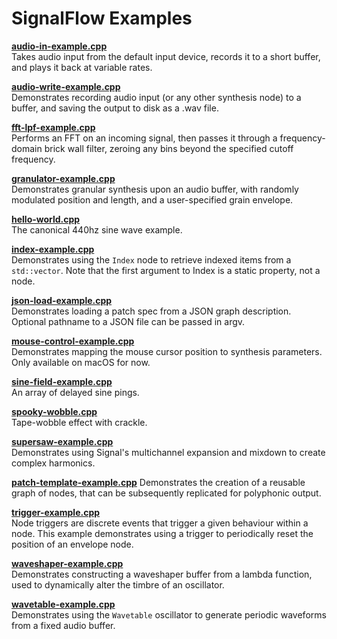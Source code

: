 # SignalFlow Examples

**[audio-in-example.cpp](audio-in-example.cpp)**  
Takes audio input from the default input device, records it to
a short buffer, and plays it back at variable rates.

**[audio-write-example.cpp](audio-write-example.cpp)**  
Demonstrates recording audio input (or any other synthesis node)
to a buffer, and saving the output to disk as a .wav file.

**[fft-lpf-example.cpp](fft-lpf-example.cpp)**  
Performs an FFT on an incoming signal, then passes it through
a frequency-domain brick wall filter, zeroing any bins beyond
the specified cutoff frequency.

**[granulator-example.cpp](granulator-example.cpp)**  
Demonstrates granular synthesis upon an audio buffer, with randomly
modulated position and length, and a user-specified grain envelope.

**[hello-world.cpp](hello-world.cpp)**  
The canonical 440hz sine wave example.

**[index-example.cpp](index-example.cpp)**  
Demonstrates using the `Index` node to retrieve indexed items
from a `std::vector`. Note that the first argument to Index is a
static property, not a node.

**[json-load-example.cpp](json-load-example.cpp)**  
Demonstrates loading a patch spec from a JSON graph description.
Optional pathname to a JSON file can be passed in argv.

**[mouse-control-example.cpp](mouse-control-example.cpp)**  
Demonstrates mapping the mouse cursor position to synthesis
parameters. Only available on macOS for now.

**[sine-field-example.cpp](sine-field-example.cpp)**  
An array of delayed sine pings.

**[spooky-wobble.cpp](spooky-wobble.cpp)**  
Tape-wobble effect with crackle.

**[supersaw-example.cpp](supersaw-example.cpp)**  
Demonstrates using Signal's multichannel expansion and mixdown
to create complex harmonics.

**[patch-template-example.cpp](patch-template-example.cpp)**
Demonstrates the creation of a reusable graph of nodes, that can
be subsequently replicated for polyphonic output.

**[trigger-example.cpp](trigger-example.cpp)**  
Node triggers are discrete events that trigger a given behaviour
within a node. This example demonstrates using a trigger to
periodically reset the position of an envelope node.

**[waveshaper-example.cpp](waveshaper-example.cpp)**  
Demonstrates constructing a waveshaper buffer from a lambda function,
used to dynamically alter the timbre of an oscillator.

**[wavetable-example.cpp](wavetable-example.cpp)**  
Demonstrates using the `Wavetable` oscillator to generate periodic
waveforms from a fixed audio buffer.


